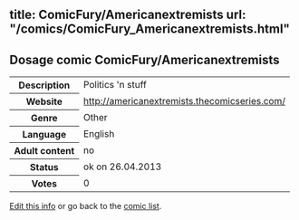 title: ComicFury/Americanextremists
url: "/comics/ComicFury_Americanextremists.html"
---
Dosage comic ComicFury/Americanextremists
-----------------------------------------

<p id="msg"></p>
<script type="text/javascript">
if (window.location.search === '?edit_info_mail=sent_ok') {
  var elem = document.getElementById("msg");
  elem.innerHTML = 'Edited information sucessfully sent.';
  elem.className = 'ok';
}
</script>
<table class="comicinfo">
<tr>
<th>Description</th><td>Politics 'n stuff</td>
</tr>
<tr>
<th>Website</th><td><a href="http://americanextremists.thecomicseries.com/">http://americanextremists.thecomicseries.com/</a></td>
</tr>
<tr>
<th>Genre</th><td>Other</td>
</tr>
<tr>
<th>Language</th><td>English</td>
</tr>
<tr>
<th>Adult content</th><td>no</td>
</tr>
<tr>
<th>Status</th><td>ok on 26.04.2013</td>
</tr>
<tr>
<th>Votes</th><td>0</td>
</tr>
</table>

[Edit this info](ComicFury_Americanextremists_edit.html) or go back to the [comic list](../comic-index.html).
